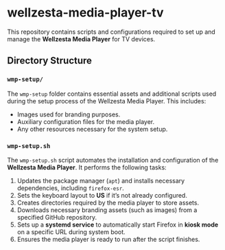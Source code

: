 # wellzesta-media-player-tv

This repository contains scripts and configurations required to set up and manage the **Wellzesta Media Player** for TV devices.

## Directory Structure

### `wmp-setup/`
The `wmp-setup` folder contains essential assets and additional scripts used during the setup process of the Wellzesta Media Player. This includes:

- Images used for branding purposes.
- Auxiliary configuration files for the media player.
- Any other resources necessary for the system setup.

### `wmp-setup.sh`
The `wmp-setup.sh` script automates the installation and configuration of the **Wellzesta Media Player**. It performs the following tasks:

1. Updates the package manager (`apt`) and installs necessary dependencies, including `firefox-esr`.
2. Sets the keyboard layout to **US** if it’s not already configured.
3. Creates directories required by the media player to store assets.
4. Downloads necessary branding assets (such as images) from a specified GitHub repository.
5. Sets up a **systemd service** to automatically start Firefox in **kiosk mode** on a specific URL during system boot.
6. Ensures the media player is ready to run after the script finishes.